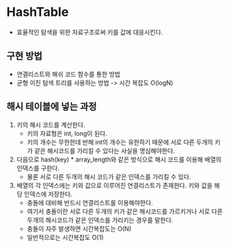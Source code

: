 # HashTable

* 효율적인 탐색을 위한 자료구조로써 키를 값에 대응시킨다.

## 구현 방법
* 연결리스트와 해쉬 코드 함수를 통한 방법
* 균형 이진 탐색 트리를 사용하는 방법 -> 시간 복잡도 O(logN)

## 해시 테이블에 넣는 과정
1. 키의 해시 코드를 계산한다.
	* 키의 자료형은 int, long이 된다.
	* 키의 개수는 무한한데 반해 int의 개수는 유한하기 때문에 서로 다른 두개의 키가 같은 해시코드를 가리킬 수 있다는 사실을 명심해야한다.
2. 다음으로 hash(key) * array_length와 같은 방식으로 해시 코드를 이용해 배열의 인덱스를 구한다.
	* 물론 서로 다른 두개의 해시 코드가 같은 인덱스를 가리킬 수 있다. 
3. 배열의 각 인덱스에는 키와 값으로 이루어진 연결리스트가 존재한다. 키와 값을 해당 인덱스에 저장한다.
	* 충돌에 대비해 반드시 연결리스트를 이용해야한다.
	* 여기서 충돌이란 서로 다른 두개의 키가 같은 해시코드를 가르키거나 서로 다른 두개의 해시코드가 같은 인덱스를 가리키는 경우를 말한다.
	* 충돌이 자주 발생하면 시간복잡도는 O(N)
	* 일반적으로는 시간복잡도 O(1) 	